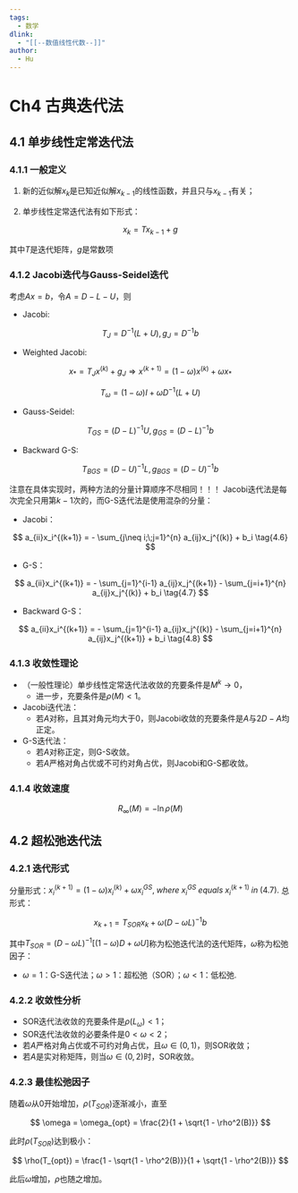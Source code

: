 ```yaml
---
tags:
  - 数学
dlink:
  - "[[--数值线性代数--]]"
author:
  - Hu
---
```

# Ch4 古典迭代法

  

## 4.1 单步线性定常迭代法

  

### 4.1.1 一般定义

  

1. 新的近似解$x_k$是已知近似解$x_{k-1}$的线性函数，并且只与$x_{k-1}$有关；

2. 单步线性定常迭代法有如下形式：

$$
x_k = Tx_{k-1} + g \tag{4.1}
$$

其中$T$是迭代矩阵，$g$是常数项

### 4.1.2 Jacobi迭代与Gauss-Seidel迭代

考虑$Ax = b$，令$A = D -L -U$，则
- Jacobi:

$$
T_{J} = D^{-1}(L+U), g_J = D^{-1}b \tag{4.2}
$$

- Weighted Jacobi:

$$
x_{*} = T_{J}x^{(k)} + g_J \Longrightarrow x^{(k+1)} = (1-\omega)x^{(k)} + \omega x_{*}
$$

$$
T_{\omega} = (1-\omega)I + \omega D^{-1}(L+U) \tag{4.3}
$$

- Gauss-Seidel:

$$
T_{GS} = (D-L)^{-1}U, g_{GS} = (D-L)^{-1}b \tag{4.4}
$$

- Backward G-S:

$$
T_{BGS} = (D-U)^{-1}L, g_{BGS} = (D-U)^{-1}b \tag{4.5}
$$

注意在具体实现时，两种方法的分量计算顺序不尽相同！！！
Jacobi迭代法是每次完全只用第$k-1$次的，而G-S迭代法是使用混杂的分量：
- Jacobi：

$$
a_{ii}x_i^{(k+1)} = - \sum_{j\neq i;\;j=1}^{n} a_{ij}x_j^{(k)} + b_i \tag{4.6}
$$

- G-S：

$$
a_{ii}x_i^{(k+1)} = - \sum_{j=1}^{i-1} a_{ij}x_j^{(k+1)} - \sum_{j=i+1}^{n} a_{ij}x_j^{(k)} + b_i \tag{4.7}
$$

- Backward G-S：

$$
a_{ii}x_i^{(k+1)} = - \sum_{j=1}^{i-1} a_{ij}x_j^{(k)} - \sum_{j=i+1}^{n} a_{ij}x_j^{(k+1)} + b_i \tag{4.8}
$$

### 4.1.3 收敛性理论

- （一般性理论）单步线性定常迭代法收敛的充要条件是$M^k \rightarrow 0$，
	- 进一步，充要条件是$\rho(M) < 1$。
- Jacobi迭代法：
	- 若$A$对称，且其对角元均大于0，则Jacobi收敛的充要条件是$A$与$2D-A$均正定。
- G-S迭代法：
	- 若$A$对称正定，则G-S收敛。
	- 若$A$严格对角占优或不可约对角占优，则Jacobi和G-S都收敛。
### 4.1.4 收敛速度

$$
R_{\infty}(M) = -\ln\rho(M)
$$

## 4.2 超松弛迭代法
### 4.2.1 迭代形式
分量形式：$x_i^{(k+1)} = (1-\omega)x^{(k)}_i + \omega x_i^{GS}, \; where\; x_i^{GS} \;equals \;x_i^{(k+1)}\; in\; (4.7).$
总形式：

$$
x_{k+1} = T_{SOR}x_k + \omega(D - \omega L)^{-1}b \tag{4.9}
$$

其中$T_{SOR} = (D - \omega L)^{-1}\left[(1-\omega)D + \omega U \right]$称为松弛迭代法的迭代矩阵，$\omega$称为松弛因子：
- $\omega =1$：G-S迭代法；$\omega>1$：超松弛（SOR）；$\omega < 1$：低松弛.
### 4.2.2 收敛性分析
- SOR迭代法收敛的充要条件是$\rho(L_{\omega}) < 1$；
- SOR迭代法收敛的必要条件是$0 < \omega < 2$；
- 若$A$严格对角占优或不可约对角占优，且$\omega \in (0,1 )$，则SOR收敛；
- 若$A$是实对称矩阵，则当$\omega \in (0,2)$时，SOR收敛。
### 4.2.3 最佳松弛因子
随着$\omega$从0开始增加，$\rho(T_{SOR})$逐渐减小，直至

$$
\omega = \omega_{opt} = \frac{2}{1 + \sqrt{1 - \rho^2(B)}}
$$

此时$\rho(T_{SOR})$达到极小：

$$
\rho(T_{opt}) = \frac{1 - \sqrt{1 - \rho^2(B)}}{1 + \sqrt{1 - \rho^2(B)}}
$$

此后$\omega$增加，$\rho$也随之增加。